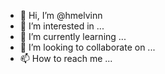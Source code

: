 - 👋 Hi, I’m @hmelvinn
- 👀 I’m interested in ...
- 🌱 I’m currently learning ...
- 💞️ I’m looking to collaborate on ...
- 📫 How to reach me ...

<!---
hmelvinn/hmelvinn is a ✨ special ✨ repository because its `README.md` (this file) appears on your GitHub profile.
You can click the Preview link to take a look at your changes.
--->
